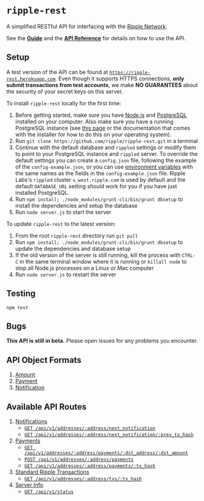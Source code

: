 # `ripple-rest`

A simplified RESTful API for interfacing with the [Ripple Network](http://ripple.com).


See the [__Guide__](docs/GUIDE.md) and the [__API Reference__](docs/REF.md) for details on how to use the API.

## Setup

A test version of the API can be found at [`https://ripple-rest.herokuapp.com`](https://ripple-rest.herokuapp.com). Even though it supports HTTPS connections, __only submit transactions from test accounts__, we make __NO GUARANTEES__ about the security of your secret keys on this server.

To install `ripple-rest` locally for the first time:

1. Before getting started, make sure you have [Node.js](http://nodejs.org/) and [PostgreSQL](http://www.postgresql.org/download/) installed on your computer. Also make sure you have a running PostgreSQL instance (see [this page](http://www.postgresql.org/docs/9.3/static/server-start.html) or the documentation that comes with the installer for how to do this on your operating system).
2. Run `git clone https://github.com/ripple/ripple-rest.git` in a terminal
3. Continue with the default database and `rippled` settings or modify them to point to your PostgreSQL instance and `rippled` server. To override the default settings you can create a `config.json` file, following the example of the `config-example.json`, or you can use [environment variables](http://en.wikipedia.org/wiki/Environment_variable) with the same names as the fields in the `config-example.json` file. Ripple Labs's `rippled` cluster `s_west.ripple.com` is used by default and the default `DATABASE_URL` setting should work for you if you have just installed PostgreSQL.
4. Run `npm install; ./node_modules/grunt-cli/bin/grunt dbsetup` to install the dependencies and setup the database
5. Run `node server.js` to start the server

To update `ripple-rest` to the latest version:

1. From the root `ripple-rest` directory run `git pull`
2. Run `npm install; ./node_modules/grunt-cli/bin/grunt dbsetup` to update the dependencies and database setup
3. If the old version of the server is still running, kill the process with `CTRL-C` in the same terminal window where it is running or `killall node` to stop all Node.js processes on a Linux or Mac computer
4. Run `node server.js` to restart the server

## Testing

`npm test`

## Bugs

__This API is still in beta.__ Please open issues for any problems you encounter.

## API Object Formats

1. [Amount](docs/REF.md#1-amount)
2. [Payment](docs/REF.md#2-payment)
3. [Notification](docs/REF.md#3-notification)

## Available API Routes

1. [Notifications](docs/REF.md#1-notifications)
    + [`GET /api/v1/addresses/:address/next_notification`](docs/REF.md#get-apiv1addressesaddressnext_notification)
    + [`GET /api/v1/addresses/:address/next_notification/:prev_tx_hash`](docs/REF.md#get-apiv1addressesaddressnext_notificationprev_tx_hash)
2. [Payments](docs/REF.md#2-payments)
    + [`GET /api/v1/addresses/:address/payments/:dst_address/:dst_amount`](docs/REF.md#get-apiv1addressesaddresspaymentsdst_addressdst_amount)
    + [`POST /api/v1/addresses/:address/payments`](docs/REF.md#post-apiv1addressesaddresspayments)
    + [`GET /api/v1/addresses/:address/payments/:tx_hash`](docs/REF.md#get-apiv1addressesaddresspaymentstx_hash)
3. [Standard Ripple Transactions](docs/REF.md#3-standard-ripple-transactions)
    + [`GET /api/v1/addresses/:address/txs/:tx_hash`](docs/REF.md#get-apiv1addressesaddresstxstx_hash)
4. [Server Info](docs/REF.md#4-server-info)
    + [`GET /api/v1/status`](docs/REF.md#get-apiv1status)
